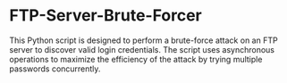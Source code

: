 # FTP-Server-Brute-Forcer
This Python script is designed to perform a brute-force attack on an FTP server to discover valid login credentials. The script uses asynchronous operations to maximize the efficiency of the attack by trying multiple passwords concurrently.
